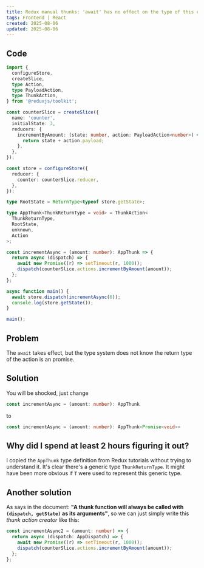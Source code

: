 ```yaml
---
title: Redux manual thunks: 'await' has no effect on the type of this expression
tags: Frontend | React
created: 2025-08-06
updated: 2025-08-06
---
```


## Code

```ts
import {
  configureStore,
  createSlice,
  type Action,
  type PayloadAction,
  type ThunkAction,
} from '@reduxjs/toolkit';

const counterSlice = createSlice({
  name: 'counter',
  initialState: 3,
  reducers: {
    incrementByAmount: (state: number, action: PayloadAction<number>) => {
      return state + action.payload;
    },
  },
});

const store = configureStore({
  reducer: {
    counter: counterSlice.reducer,
  },
});

type RootState = ReturnType<typeof store.getState>;

type AppThunk<ThunkReturnType = void> = ThunkAction<
  ThunkReturnType,
  RootState,
  unknown,
  Action
>;

const incrementAsync = (amount: number): AppThunk => {
  return async (dispatch) => {
    await new Promise((r) => setTimeout(r, 1000));
    dispatch(counterSlice.actions.incrementByAmount(amount));
  };
};

async function main() {
  await store.dispatch(incrementAsync(6));
  console.log(store.getState());
}

main();
```

## Problem

The `await` takes effect, but the type system does not know the return type of
the action is an promise.

## Solution

You will be shocked, just change

```ts
const incrementAsync = (amount: number): AppThunk
```

to

```ts
const incrementAsync = (amount: number): AppThunk<Promise<void>>
```

## Why did I spend at least 2 hours figuring it out?

I copied the `AppThunk` type definition from Redux tutorials without trying to
understand it. It's clear there's a generic type `ThunkReturnType`. It might
have been more obvious if `T` were used to represent this generic type.

## Another solution

As says in the document: **"A thunk function will always be called with
`(dispatch, getState)` as its arguments"**, so we can just simply write this
_thunk action creator_ like this:

```ts
const incrementAsync2 = (amount: number) => {
  return async (dispatch: AppDispatch) => {
    await new Promise((r) => setTimeout(r, 1000));
    dispatch(counterSlice.actions.incrementByAmount(amount));
  };
};
```
